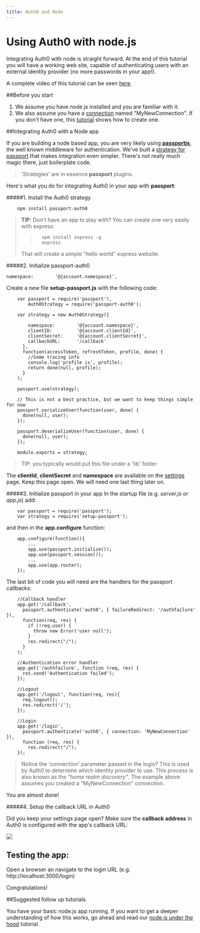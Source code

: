 ```yaml
---
title: Auth0 and Node
---
```

# Using Auth0 with node.js

Integrating Auth0 with node is straight forward. At the end of this tutorial you will have a working web site, capable of authenticating users with an external identity provider (no more passwords in your app!).

A complete video of this tutorial can be seen [here](a0-nodejs-tutorial-video).

##Before you start

1. We assume you have node.js installed and you are familiar with it.
2. We also assume you have a [connection](https://app.auth0.com/#/connections) named "MyNewConnection". If you don't have one, this [tutorial](a0-createconnection) shows how to create one.

##Integrating Auth0 with a Node app

If you are building a node based app, you are very likely using [__passportjs__](http://passportjs.org/), the well known middleware for authentication. We've built a [strategy for passport](https://github.com/qraftlabs/passport-auth0) that makes integration even simpler. There's not really much magic there, just boilerplate code.

> 'Strategies' are in essence __passport__ plugins. 

Here's what you do for integrating Auth0 in your app with __passport__:

#####1. Install the Auth0 strategy

        npm install passport-auth0

> __TIP__: Don't have an app to play with? You can create one very easily with express:
>>       npm install express -g
>>       express 
> That will create a simple "hello world" express website.

#####2. Initialize passport-auth0

    namespace:        '@{account.namespace}',

Create a new file __setup-passport.js__ with the following code:

        var passport = require('passport'),
            Auth0Strategy = require('passport-auth0');
        
        var strategy = new Auth0Strategy({
            
            namespace:        '@{account.namespace}',
            clientID:         '@{account.clientId}',
            clientSecret:     '@{account.clientSecret}',
            callbackURL:      '/callback'
          },
          function(accessToken, refreshToken, profile, done) {
            //Some tracing info
            console.log('profile is', profile);
            return done(null, profile);
          }
        );
        
        passport.use(strategy);
        
        // This is not a best practice, but we want to keep things simple for now
        passport.serializeUser(function(user, done) {
          done(null, user); 
        });
        
        passport.deserializeUser(function(user, done) {
          done(null, user);
        });
        
        module.exports = strategy; 

> TIP: you typically would put this file under a 'lib' folder

The __clientId__, __clientSecret__ and __namespace__ are available on the [settings](https://app.auth0.com/#/settings) page. Keep this page open. We will need one last thing later on.

#####3. Initialize passport in your app
In the startup file (e.g. _server.js_ or _app.js_) add:

        var passport = require('passport');
        var strategy = require('setup-passport');

and then in the __app.configure__ function:

        app.configure(function(){
            ...
            app.use(passport.initialize());
            app.use(passport.session());
            ...
            app.use(app.router);
        });

The last bit of code you will need are the handlers for the passport callbacks:

        //Callback handler
        app.get('/callback', 
          passport.authenticate('auth0', { failureRedirect: '/authfailure' }), 
          function(req, res) {
            if (!req.user) {
              throw new Error('user null');
            }
            res.redirect("/");
          }
        );
        
        //Authentication error handler
        app.get('/authfailure', function (req, res) {
          res.send('Authentication failed');
        });
        
        //Logout
        app.get('/logout', function(req, res){
          req.logout();
          res.redirect('/');
        });
        
        //Login
        app.get('/login', 
          passport.authenticate('auth0', { connection: 'MyNewConnection' }), 
          function (req, res) {
            res.redirect("/");
        });

> Notice the 'connection' parameter passed in the login? This is used by Auth0 to determine which identity provider to use. This process is also known as the _"home realm discovery"_. The example above assumes you created a "MyNewConnection" connection.  

You are almost done! 

#####4. Setup the callback URL in Auth0

Did you keep your settings page open? Make sure the __callback address__ in Auth0 is configured with the app's callback URL:

![](http://markdownr.blob.core.windows.net/images/9043628631.png)

## Testing the app:

Open a browser an navigate to the login URL (e.g. http://localhost:3000/login)

Congratulations! 

##Suggested follow up tutorials

You have your basic node.js app running. If you want to get a deeper understanding of how this works, go ahead and read our [node.js under the hood](a0-node-underthehood) tutorial.
